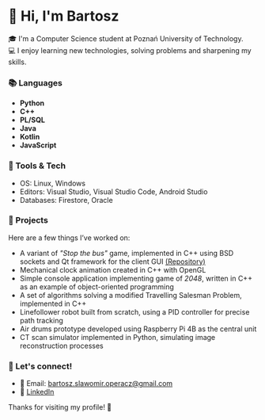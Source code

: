 # 👋 Hi, I'm Bartosz

🎓 I'm a Computer Science student at Poznań University of Technology.  
💻 I enjoy learning new technologies, solving problems and sharpening my skills.  

### 📚 Languages
 - **Python**
 - **C++**
 - **PL/SQL**
 - **Java**
 - **Kotlin**
 - **JavaScript**

### 🧰 Tools & Tech
- OS: Linux, Windows
- Editors: Visual Studio, Visual Studio Code, Android Studio
- Databases: Firestore, Oracle

### 📌 Projects  
Here are a few things I’ve worked on:
- A variant of *"Stop the bus"* game, implemented in C++ using BSD sockets and Qt framework for the client GUI [(Repository)](https://github.com/Bordomir/SK2-Projekt-Gra)
- Mechanical clock animation created in C++ with OpenGL
- Simple console application implementing game of *2048*, written in C++ as an example of object-oriented programming
- A set of algorithms solving a modified Travelling Salesman Problem, implemented in C++
- Linefollower robot built from scratch, using a PID controller for precise path tracking
- Air drums prototype developed using Raspberry Pi 4B as the central unit
- CT scan simulator implemented in Python, simulating image reconstruction processes

### 🤝 Let's connect!  
- 📧 Email: bartosz.slawomir.operacz@gmail.com
- 💼 [LinkedIn](https://www.linkedin.com/in/bartosz-operacz-921682360/)

Thanks for visiting my profile! 🙌
